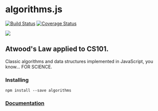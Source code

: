 # algorithms.js

[![Build Status](https://travis-ci.org/felipernb/algorithms.js.png?branch=master)](https://travis-ci.org/felipernb/algorithms.js)
[![Coverage Status](https://coveralls.io/repos/felipernb/algorithms.js/badge.png?branch=master)](https://coveralls.io/r/felipernb/algorithms.js?branch=master)

![](http://www.quickmeme.com/img/8d/8d30a19413145512ad5a05c46ec0da545df5ed79e113fcf076dc03c7514eb631.jpg)


## Atwood's Law applied to CS101.

Classic algorithms and data structures implemented in JavaScript, you know... FOR SCIENCE.

### Installing
```
npm install --save algorithms
```

### [Documentation](https://github.com/felipernb/algorithms.js/wiki)


